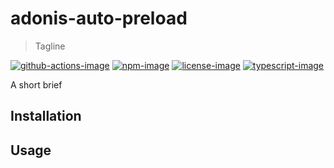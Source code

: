 # adonis-auto-preload
> Tagline

[![github-actions-image]][github-actions-url] [![npm-image]][npm-url] [![license-image]][license-url] [![typescript-image]][typescript-url]

A short brief

## Installation

## Usage

[github-actions-image]: https://github.com/adonis-auto-preload/actions/workflows/test.yml
[github-actions-url]: https://img.shields.io/github/workflow/status/adonis-auto-preload/test?style=for-the-badge "github-actions"

[npm-image]: https://img.shields.io/npm/v/adonis-auto-preload.svg?style=for-the-badge&logo=npm
[npm-url]: https://npmjs.org/package/adonis-auto-preload "npm"

[license-image]: https://img.shields.io/npm/l/adonis-auto-preload?color=blueviolet&style=for-the-badge
[license-url]: LICENSE.md "license"

[typescript-image]: https://img.shields.io/badge/Typescript-294E80.svg?style=for-the-badge&logo=typescript
[typescript-url]:  "typescript"
